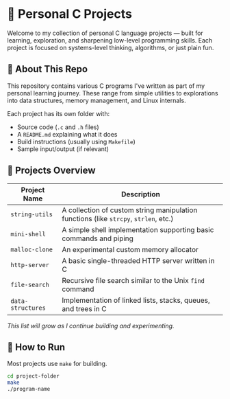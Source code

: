 # 🧠 Personal C Projects

Welcome to my collection of personal C language projects — built for learning, exploration, and sharpening low-level programming skills. Each project is focused on systems-level thinking, algorithms, or just plain fun.

## 🚀 About This Repo

This repository contains various C programs I've written as part of my personal learning journey. These range from simple utilities to explorations into data structures, memory management, and Linux internals.

Each project has its own folder with:

- Source code (`.c` and `.h` files)
- A `README.md` explaining what it does
- Build instructions (usually using `Makefile`)
- Sample input/output (if relevant)

## 📂 Projects Overview

| Project Name      | Description                                                                          |
| ----------------- | ------------------------------------------------------------------------------------ |
| `string-utils`    | A collection of custom string manipulation functions (like `strcpy`, `strlen`, etc.) |
| `mini-shell`      | A simple shell implementation supporting basic commands and piping                   |
| `malloc-clone`    | An experimental custom memory allocator                                              |
| `http-server`     | A basic single-threaded HTTP server written in C                                     |
| `file-search`     | Recursive file search similar to the Unix `find` command                             |
| `data-structures` | Implementation of linked lists, stacks, queues, and trees in C                       |

_This list will grow as I continue building and experimenting._

## 🔧 How to Run

Most projects use `make` for building.

```bash
cd project-folder
make
./program-name
```
